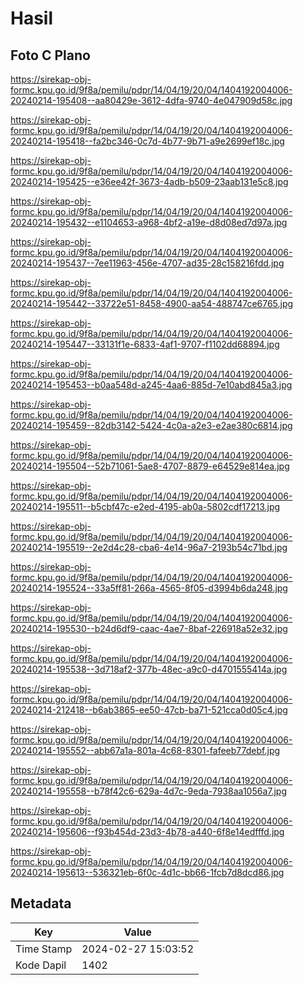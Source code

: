 # Hasil

## Foto C Plano

https://sirekap-obj-formc.kpu.go.id/9f8a/pemilu/pdpr/14/04/19/20/04/1404192004006-20240214-195408--aa80429e-3612-4dfa-9740-4e047909d58c.jpg

https://sirekap-obj-formc.kpu.go.id/9f8a/pemilu/pdpr/14/04/19/20/04/1404192004006-20240214-195418--fa2bc346-0c7d-4b77-9b71-a9e2699ef18c.jpg

https://sirekap-obj-formc.kpu.go.id/9f8a/pemilu/pdpr/14/04/19/20/04/1404192004006-20240214-195425--e36ee42f-3673-4adb-b509-23aab131e5c8.jpg

https://sirekap-obj-formc.kpu.go.id/9f8a/pemilu/pdpr/14/04/19/20/04/1404192004006-20240214-195432--e1104653-a968-4bf2-a19e-d8d08ed7d97a.jpg

https://sirekap-obj-formc.kpu.go.id/9f8a/pemilu/pdpr/14/04/19/20/04/1404192004006-20240214-195437--7ee11963-456e-4707-ad35-28c158216fdd.jpg

https://sirekap-obj-formc.kpu.go.id/9f8a/pemilu/pdpr/14/04/19/20/04/1404192004006-20240214-195442--33722e51-8458-4900-aa54-488747ce6765.jpg

https://sirekap-obj-formc.kpu.go.id/9f8a/pemilu/pdpr/14/04/19/20/04/1404192004006-20240214-195447--33131f1e-6833-4af1-9707-f1102dd68894.jpg

https://sirekap-obj-formc.kpu.go.id/9f8a/pemilu/pdpr/14/04/19/20/04/1404192004006-20240214-195453--b0aa548d-a245-4aa6-885d-7e10abd845a3.jpg

https://sirekap-obj-formc.kpu.go.id/9f8a/pemilu/pdpr/14/04/19/20/04/1404192004006-20240214-195459--82db3142-5424-4c0a-a2e3-e2ae380c6814.jpg

https://sirekap-obj-formc.kpu.go.id/9f8a/pemilu/pdpr/14/04/19/20/04/1404192004006-20240214-195504--52b71061-5ae8-4707-8879-e64529e814ea.jpg

https://sirekap-obj-formc.kpu.go.id/9f8a/pemilu/pdpr/14/04/19/20/04/1404192004006-20240214-195511--b5cbf47c-e2ed-4195-ab0a-5802cdf17213.jpg

https://sirekap-obj-formc.kpu.go.id/9f8a/pemilu/pdpr/14/04/19/20/04/1404192004006-20240214-195519--2e2d4c28-cba6-4e14-96a7-2193b54c71bd.jpg

https://sirekap-obj-formc.kpu.go.id/9f8a/pemilu/pdpr/14/04/19/20/04/1404192004006-20240214-195524--33a5ff81-266a-4565-8f05-d3994b6da248.jpg

https://sirekap-obj-formc.kpu.go.id/9f8a/pemilu/pdpr/14/04/19/20/04/1404192004006-20240214-195530--b24d6df9-caac-4ae7-8baf-226918a52e32.jpg

https://sirekap-obj-formc.kpu.go.id/9f8a/pemilu/pdpr/14/04/19/20/04/1404192004006-20240214-195538--3d718af2-377b-48ec-a9c0-d4701555414a.jpg

https://sirekap-obj-formc.kpu.go.id/9f8a/pemilu/pdpr/14/04/19/20/04/1404192004006-20240214-212418--b6ab3865-ee50-47cb-ba71-521cca0d05c4.jpg

https://sirekap-obj-formc.kpu.go.id/9f8a/pemilu/pdpr/14/04/19/20/04/1404192004006-20240214-195552--abb67a1a-801a-4c68-8301-fafeeb77debf.jpg

https://sirekap-obj-formc.kpu.go.id/9f8a/pemilu/pdpr/14/04/19/20/04/1404192004006-20240214-195558--b78f42c6-629a-4d7c-9eda-7938aa1056a7.jpg

https://sirekap-obj-formc.kpu.go.id/9f8a/pemilu/pdpr/14/04/19/20/04/1404192004006-20240214-195606--f93b454d-23d3-4b78-a440-6f8e14edfffd.jpg

https://sirekap-obj-formc.kpu.go.id/9f8a/pemilu/pdpr/14/04/19/20/04/1404192004006-20240214-195613--536321eb-6f0c-4d1c-bb66-1fcb7d8dcd86.jpg


## Metadata

| Key        | Value               |
| ---------- | ------------------- |
| Time Stamp | 2024-02-27 15:03:52 |
| Kode Dapil | 1402                |



